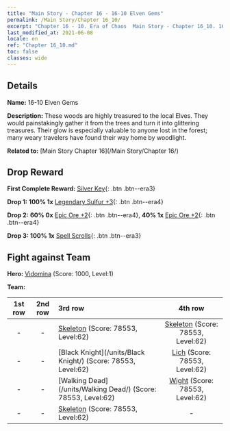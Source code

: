```yaml
---
title: "Main Story - Chapter 16 - 16-10 Elven Gems"
permalink: /Main Story/Chapter 16_10/
excerpt: "Chapter 16 - 10. Era of Chaos  Main Story - Chapter 16_10. 16-10 Elven Gems"
last_modified_at: 2021-06-08
locale: en
ref: "Chapter 16_10.md"
toc: false
classes: wide
---
```


## Details

 **Name:** 16-10 Elven Gems

 **Description:** These woods are highly treasured to the local Elves. They would painstakingly gather it from the trees and turn it into glittering treasures. Their glow is especially valuable to anyone lost in the forest; many weary travelers have found their way home by woodlight.

 **Related to:** [Main Story Chapter 16](/Main Story/Chapter 16/)

## Drop Reward

 **First Complete Reward:** [Silver Key](/Items/con_693/){: .btn .btn--era3}

 **Drop 1:** **100% 1x** [Legendary Sulfur +3](/Items/mat_57/){: .btn .btn--era4}

 **Drop 2:** **60% 0x** [Epic Ore +2](/Items/mat_47/){: .btn .btn--era4}, **40% 1x** [Epic Ore +2](/Items/mat_47/){: .btn .btn--era4}

 **Drop 3:** **100% 1x** [Spell Scrolls](/Items/con_694/){: .btn .btn--era3}


## Fight against Team
 **Hero:** [Vidomina](/heroes/Vidomina/) (Score: 1000, Level:1)

 **Team:**


  | 1st row | 2nd row | 3rd row | 4th row |
  |:----:|:----:|:----|:----:|
  | - | - | [Skeleton](/units/Skeleton/) (Score: 78553, Level:62)  | [Skeleton](/units/Skeleton/) (Score: 78553, Level:62)  |
  | - | - | [Black Knight](/units/Black Knight/) (Score: 78553, Level:62)  | [Lich](/units/Lich/) (Score: 78553, Level:62)  |
  | - | - | [Walking Dead](/units/Walking Dead/) (Score: 78553, Level:62)  | [Wight](/units/Wight/) (Score: 78553, Level:62)  |
  | - | - | [Skeleton](/units/Skeleton/) (Score: 78553, Level:62)  | - |


